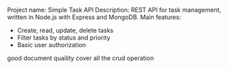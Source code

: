 Project name: Simple Task API
Description: REST API for task management, written in Node.js with Express and MongoDB.
Main features:
- Create, read, update, delete tasks
- Filter tasks by status and priority
- Basic user authorization

good document quaility cover all the crud operation